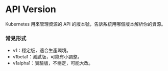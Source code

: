 # API Version

Kubernetes 用來管理資源的 API 的版本號，告訴系統用哪個版本解析你的資源。

### 常見形式

- v1：穩定版，適合生產環境。
- v1beta1：測試版，可能有小調整。
- v1alpha1：實驗版，不穩定，可能大改。
